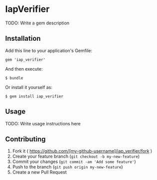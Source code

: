 # IapVerifier

TODO: Write a gem description

## Installation

Add this line to your application's Gemfile:

    gem 'iap_verifier'

And then execute:

    $ bundle

Or install it yourself as:

    $ gem install iap_verifier

## Usage

TODO: Write usage instructions here

## Contributing

1. Fork it ( https://github.com/[my-github-username]/iap_verifier/fork )
2. Create your feature branch (`git checkout -b my-new-feature`)
3. Commit your changes (`git commit -am 'Add some feature'`)
4. Push to the branch (`git push origin my-new-feature`)
5. Create a new Pull Request
